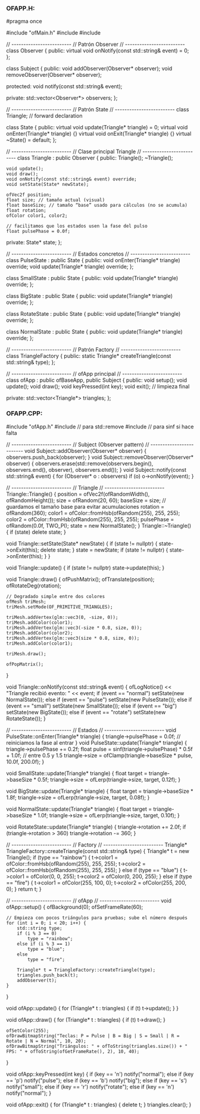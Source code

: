 ### OFAPP.H:

#pragma once

#include "ofMain.h"
#include <string>
#include <vector>

// -------------------------
// Patrón Observer
// -------------------------
class Observer {
public:
	virtual void onNotify(const std::string& event) = 0;
};

class Subject {
public:
	void addObserver(Observer* observer);
	void removeObserver(Observer* observer);

protected:
	void notify(const std::string& event);

private:
	std::vector<Observer*> observers;
};

// -------------------------
// Patrón State
// -------------------------
class Triangle; // forward declaration

class State {
public:
	virtual void update(Triangle* triangle) = 0;
	virtual void onEnter(Triangle* triangle) {}
	virtual void onExit(Triangle* triangle) {}
	virtual ~State() = default;
};

// -------------------------
// Clase principal Triangle
// -------------------------
class Triangle : public Observer {
public:
	Triangle();
	~Triangle();

	void update();
	void draw();
	void onNotify(const std::string& event) override;
	void setState(State* newState);

	ofVec2f position;
	float size; // tamaño actual (visual)
	float baseSize; // tamaño “base” usado para cálculos (no se acumula)
	float rotation;
	ofColor color1, color2;

	// facilitamos que los estados usen la fase del pulso
	float pulsePhase = 0.0f;

private:
	State* state;
};

// -------------------------
// Estados concretos
// -------------------------
class PulseState : public State {
public:
	void onEnter(Triangle* triangle) override;
	void update(Triangle* triangle) override;
};

class SmallState : public State {
public:
	void update(Triangle* triangle) override;
};

class BigState : public State {
public:
	void update(Triangle* triangle) override;
};

class RotateState : public State {
public:
	void update(Triangle* triangle) override;
};

class NormalState : public State {
public:
	void update(Triangle* triangle) override;
};

// -------------------------
// Patrón Factory
// -------------------------
class TriangleFactory {
public:
	static Triangle* createTriangle(const std::string& type);
};

// -------------------------
// ofApp principal
// -------------------------
class ofApp : public ofBaseApp, public Subject {
public:
	void setup();
	void update();
	void draw();
	void keyPressed(int key);
	void exit(); // limpieza final

private:
	std::vector<Triangle*> triangles;
};


### OFAPP.CPP:

#include "ofApp.h"
#include <algorithm> // para std::remove
#include <cmath> // para sinf si hace falta

// -------------------------
// Subject (Observer pattern)
// -------------------------
void Subject::addObserver(Observer* observer) {
	observers.push_back(observer);
}
void Subject::removeObserver(Observer* observer) {
	observers.erase(std::remove(observers.begin(), observers.end(), observer), observers.end());
}
void Subject::notify(const std::string& event) {
	for (Observer* o : observers)
		if (o) o->onNotify(event);
}

// -------------------------
// Triangle
// -------------------------
Triangle::Triangle() {
	position = ofVec2f(ofRandomWidth(), ofRandomHeight());
	size = ofRandom(20, 60);
	baseSize = size; // guardamos el tamaño base para evitar acumulaciones
	rotation = ofRandom(360);
	color1 = ofColor::fromHsb(ofRandom(255), 255, 255);
	color2 = ofColor::fromHsb(ofRandom(255), 255, 255);
	pulsePhase = ofRandom(0.0f, TWO_PI);
	state = new NormalState();
}
Triangle::~Triangle() {
	if (state) delete state;
}

void Triangle::setState(State* newState) {
	if (state != nullptr) {
		state->onExit(this);
		delete state;
	}
	state = newState;
	if (state != nullptr) {
		state->onEnter(this);
	}
}

void Triangle::update() {
	if (state != nullptr) state->update(this);
}

void Triangle::draw() {
	ofPushMatrix();
	ofTranslate(position);
	ofRotateDeg(rotation);

	// Degradado simple entre dos colores
	ofMesh triMesh;
	triMesh.setMode(OF_PRIMITIVE_TRIANGLES);

	triMesh.addVertex(glm::vec3(0, -size, 0));
	triMesh.addColor(color1);
	triMesh.addVertex(glm::vec3(-size * 0.8, size, 0));
	triMesh.addColor(color2);
	triMesh.addVertex(glm::vec3(size * 0.8, size, 0));
	triMesh.addColor(color1);

	triMesh.draw();

	ofPopMatrix();
}

void Triangle::onNotify(const std::string& event) {
	ofLogNotice() << "Triangle recibió evento: " << event;
	if (event == "normal")
		setState(new NormalState());
	else if (event == "pulse")
		setState(new PulseState());
	else if (event == "small")
		setState(new SmallState());
	else if (event == "big")
		setState(new BigState());
	else if (event == "rotate")
		setState(new RotateState());
}

// -------------------------
// Estados
// -------------------------
void PulseState::onEnter(Triangle* triangle) {
	triangle->pulsePhase = 0.0f; // reiniciamos la fase al entrar
}
void PulseState::update(Triangle* triangle) {
	triangle->pulsePhase += 0.2f;
	float pulse = sinf(triangle->pulsePhase) * 0.5f + 1.0f; // entre 0.5 y 1.5
	triangle->size = ofClamp(triangle->baseSize * pulse, 10.0f, 200.0f);
}

void SmallState::update(Triangle* triangle) {
	float target = triangle->baseSize * 0.5f;
	triangle->size = ofLerp(triangle->size, target, 0.12f);
}

void BigState::update(Triangle* triangle) {
	float target = triangle->baseSize * 1.8f;
	triangle->size = ofLerp(triangle->size, target, 0.08f);
}

void NormalState::update(Triangle* triangle) {
	float target = triangle->baseSize * 1.0f;
	triangle->size = ofLerp(triangle->size, target, 0.10f);
}

void RotateState::update(Triangle* triangle) {
	triangle->rotation += 2.0f;
	if (triangle->rotation > 360) triangle->rotation -= 360;
}

// -------------------------
// Factory
// -------------------------
Triangle* TriangleFactory::createTriangle(const std::string& type) {
	Triangle* t = new Triangle();
	if (type == "rainbow") {
		t->color1 = ofColor::fromHsb(ofRandom(255), 255, 255);
		t->color2 = ofColor::fromHsb(ofRandom(255), 255, 255);
	}
	else if (type == "blue") {
		t->color1 = ofColor(0, 0, 255);
		t->color2 = ofColor(0, 200, 255);
	}
	else if (type == "fire") {
		t->color1 = ofColor(255, 100, 0);
		t->color2 = ofColor(255, 200, 0);
	}
	return t;
}

// -------------------------
// ofApp
// -------------------------
void ofApp::setup() {
	ofBackground(0);
	ofSetFrameRate(60);

	// Empieza con pocos triángulos para pruebas; sube el número después
	for (int i = 0; i < 20; i++) {
		std::string type;
		if (i % 3 == 0)
			type = "rainbow";
		else if (i % 3 == 1)
			type = "blue";
		else
			type = "fire";

		Triangle* t = TriangleFactory::createTriangle(type);
		triangles.push_back(t);
		addObserver(t);
	}
}

void ofApp::update() {
	for (Triangle* t : triangles) {
		if (t) t->update();
	}
}

void ofApp::draw() {
	for (Triangle* t : triangles) {
		if (t) t->draw();
	}

	ofSetColor(255);
	ofDrawBitmapString("Teclas: P = Pulse | B = Big | S = Small | R = Rotate | N = Normal", 10, 20);
	ofDrawBitmapString("Triángulos: " + ofToString(triangles.size()) + "  FPS: " + ofToString(ofGetFrameRate(), 2), 10, 40);
}

void ofApp::keyPressed(int key) {
	if (key == 'n')
		notify("normal");
	else if (key == 'p')
		notify("pulse");
	else if (key == 'b')
		notify("big");
	else if (key == 's')
		notify("small");
	else if (key == 'r')
		notify("rotate");
	else if (key == 'n')
		notify("normal");
}

void ofApp::exit() {
	for (Triangle* t : triangles) {
		delete t;
	}
	triangles.clear();
}